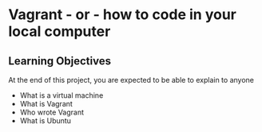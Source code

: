 # Vagrant - or - how to code in your local computer
## Learning Objectives
At the end of this project, you are expected to be able to explain to anyone 
* What is a virtual machine
* What is Vagrant
* Who wrote Vagrant
* What is Ubuntu


